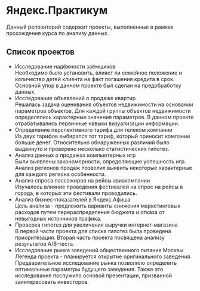 # Яндекс.Практикум  
Данный репозиторий содержит проекты, выполненные в рамках прохождения курса по анализу данных.  

## Список проектов  
- Исследование надёжности заёмщиков  
Необходимо было установить, влияет ли семейное положение и количество детей клиента на факт погашения кредита в срок. Основной упор в данном проекте был сделан на предобработку данных.
- Исследование объявлений о продаже квартир  
Решалась задача оценивания объектов недвижимости на основании параметров объектов. Для каждой группы объектов недвижимости определялись характерные значения параметров. В данном проекте отрабатывались первичные навыки визуализации информации.
- Определение перспективного тарифа для телеком компании  
Из двух тарифов выбирался тот тариф, который приносит компании больше денег. Относительно обнаруженных различий было выдвинуто и проверено несколько статистических гипотез.
- Анализ данных о продажах компьютерных игр  
Были выявлены закономерности, определяющие успешность игр. Анализ регионов продаж позволил выявить некоторые характерные для каждого региона особенности.
- Анализ спроса пассажиров на рейсы авиакомпании  
Изучалось влияние проведения фестивалей на спрос на рейсы в города, в которых эти фестивали проводились.
- Анализ бизнес-показателей в Яндекс.Афиша  
Цель анализа - предложить варианты снижения маркетинговых расходов путем перераспределения бюджета и отказа от невыгодных источников трафика.
- Проверка гипотез для увеличения выручки интернет-магазина  
В первой части проекта для списка гипотез была проведена приоритезация. Вторая часть проекта посвящена анализу результатов A/B-теста.
- Исследование рынка заведений общественного питания Москвы  
Легенда проекта - планируется открытие оригинального заведения. Предварительное исследование рынка позволило определить оптимальные параметры будущего заведения. Также это исследование послужило основой презентации, призванной заинтересовать инвесторов.
